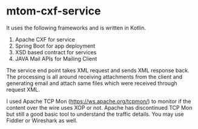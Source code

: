 # mtom-cxf-service
It uses the following frameworks and is written in Kotlin.

1. Apache CXF for service
2. Spring Boot for app deployment
3. XSD based contract for services
4. JAVA Mail APIs for Mailing Client


The service end point takes XML request and sends XML response back. The processing is all around receiving attachments from the client and generating email and attach same files which were received through request XML.

I used Apache TCP Mon (https://ws.apache.org/tcpmon/) to monitor if the content over the wire uses XOP or not. Apache has discontinued TCP Mon but still a good basic tool to understand the traffic details. You may use Fiddler or Wireshark as well.  
